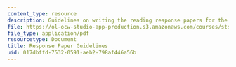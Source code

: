 ```yaml
---
content_type: resource
description: Guidelines on writing the reading response papers for the course.
file: https://ol-ocw-studio-app-production.s3.amazonaws.com/courses/sts-036-technology-and-nature-in-american-history-spring-2008/017dbffd75320591aeb2798af446a56b_response_guide.pdf
file_type: application/pdf
resourcetype: Document
title: Response Paper Guidelines
uid: 017dbffd-7532-0591-aeb2-798af446a56b
---
```

